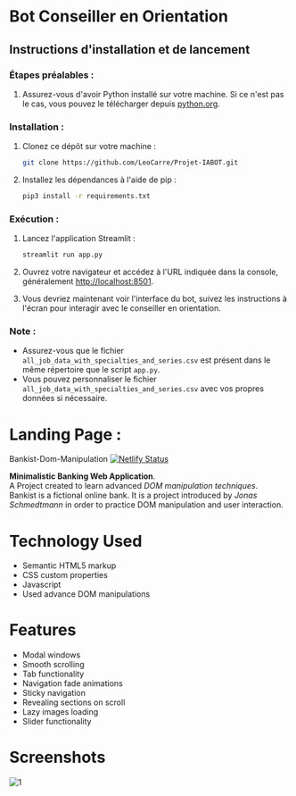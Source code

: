 # Bot Conseiller en Orientation

## Instructions d'installation et de lancement

### Étapes préalables :
1. Assurez-vous d'avoir Python installé sur votre machine. Si ce n'est pas le cas, vous pouvez le télécharger depuis [python.org](https://www.python.org/).

### Installation :

1. Clonez ce dépôt sur votre machine :
    ```bash
    git clone https://github.com/LeoCarre/Projet-IABOT.git
    ```

3. Installez les dépendances à l'aide de pip :
    ```bash
    pip3 install -r requirements.txt
    ```

### Exécution :

1. Lancez l'application Streamlit :
    ```bash
    streamlit run app.py
    ```

2. Ouvrez votre navigateur et accédez à l'URL indiquée dans la console, généralement [http://localhost:8501](http://localhost:8501).

3. Vous devriez maintenant voir l'interface du bot, suivez les instructions à l'écran pour interagir avec le conseiller en orientation.

### Note :
- Assurez-vous que le fichier `all_job_data_with_specialties_and_series.csv` est présent dans le même répertoire que le script `app.py`.
- Vous pouvez personnaliser le fichier `all_job_data_with_specialties_and_series.csv` avec vos propres données si nécessaire.



# Landing Page : 
Bankist-Dom-Manipulation [![Netlify Status](https://api.netlify.com/api/v1/badges/23fc71fe-c8e0-42e3-a0fc-2d5aea9e138d/deploy-status)](https://app.netlify.com/sites/hashuudev-bankist-dom/deploys)

**Minimalistic Banking Web Application**.  <br>  A Project created to learn advanced _DOM manipulation techniques_.  <br>  Bankist is a fictional online bank. It is a project introduced by _Jonas Schmedtmann_ in order to practice DOM manipulation and user interaction.

# Technology Used
* Semantic HTML5 markup
* CSS custom properties
* Javascript
* Used advance DOM manipulations

# Features
* Modal windows
* Smooth scrolling
* Tab functionality
* Navigation fade animations
* Sticky navigation
* Revealing sections on scroll
* Lazy images loading
* Slider functionality

# Screenshots

![1](https://github.com/Hashuudev/Bankist-Dom-Manipulation/assets/94761963/76b7ea5d-7a6c-49be-bbc7-de231c841f3b)
